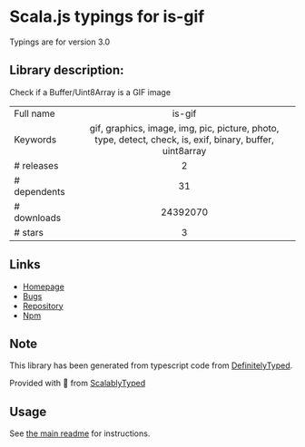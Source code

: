 
# Scala.js typings for is-gif

Typings are for version 3.0

## Library description:
Check if a Buffer/Uint8Array is a GIF image

|                    |                 |
| ------------------ | :-------------: |
| Full name          | is-gif |
| Keywords           | gif, graphics, image, img, pic, picture, photo, type, detect, check, is, exif, binary, buffer, uint8array |
| # releases         | 2 |
| # dependents       | 31 |
| # downloads        | 24392070 |
| # stars            | 3 |

## Links
- [Homepage](https://github.com/sindresorhus/is-gif#readme)
- [Bugs](https://github.com/sindresorhus/is-gif/issues)
- [Repository](https://github.com/sindresorhus/is-gif)
- [Npm](https://www.npmjs.com/package/is-gif)
    


## Note
This library has been generated from typescript code from [DefinitelyTyped](https://definitelytyped.org).

Provided with :purple_heart: from [ScalablyTyped](https://github.com/oyvindberg/ScalablyTyped)

## Usage
See [the main readme](../../readme.md) for instructions.


